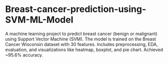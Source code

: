 # Breast-cancer-prediction-using-SVM-ML-Model
A machine learning project to predict breast cancer (benign or malignant) using Support Vector Machine (SVM). The model is trained on the Breast Cancer Wisconsin dataset with 30 features. Includes preprocessing, EDA, evaluation, and visualizations like heatmap, boxplot, and pie chart. Achieved ~95.6% accuracy.
